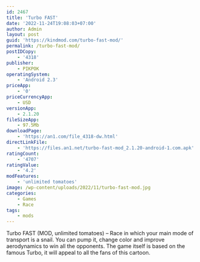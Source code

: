 ```yaml
---
id: 2467
title: 'Turbo FAST'
date: '2022-11-24T19:08:03+07:00'
author: Admin
layout: post
guid: 'https://kindmod.com/turbo-fast-mod/'
permalink: /turbo-fast-mod/
postIDCopy:
    - '4318'
publisher:
    - PIKPOK
operatingSystem:
    - 'Android 2.3'
priceApp:
    - '0'
priceCurrencyApp:
    - USD
versionApp:
    - 2.1.20
fileSizeApp:
    - 97.5Mb
downloadPage:
    - 'https://an1.com/file_4318-dw.html'
directLinkFile:
    - 'https://files.an1.net/turbo-fast-mod_2.1.20-android-1.com.apk'
ratingCount:
    - '4707'
ratingValue:
    - '4.2'
modFeatures:
    - 'unlimited tomatoes'
image: /wp-content/uploads/2022/11/turbo-fast-mod.jpg
categories:
    - Games
    - Race
tags:
    - mods
---
```


Turbo FAST (MOD, unlimited tomatoes) – Race in which your main mode of transport is a snail. You can pump it, change color and improve aerodynamics to win all the opponents. The game itself is based on the famous Turbo, it will appeal to all the fans of this cartoon.